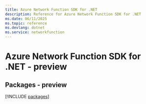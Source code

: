 ```yaml
---
title: Azure Network Function SDK for .NET
description: Reference for Azure Network Function SDK for .NET
ms.date: 06/11/2025
ms.topic: reference
ms.devlang: dotnet
ms.service: networkfunction
---
```

# Azure Network Function SDK for .NET - preview
## Packages - preview
[!INCLUDE [packages](network-function-index.md)]